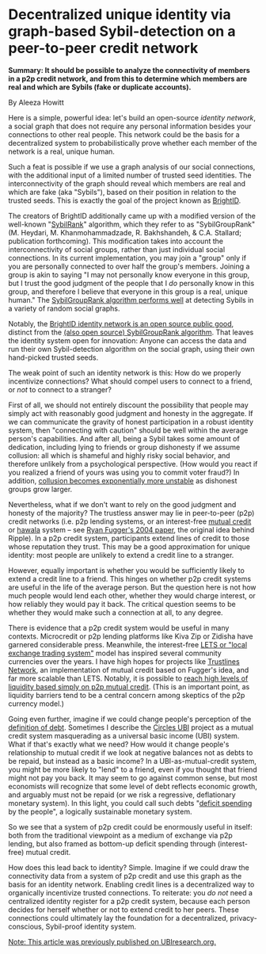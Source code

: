 # Decentralized unique identity via graph-based Sybil-detection on a peer-to-peer credit network

**Summary: It should be possible to analyze the connectivity of members in a p2p credit network, and from this to determine which members are real and which are Sybils (fake or duplicate accounts).**

By Aleeza Howitt

Here is a simple, powerful idea: let&#39;s build an open-source _identity network_, a social graph that does not require any personal information besides your connections to other real people. This network could be the basis for a decentralized system to probabilistically prove whether each member of the network is a real, unique human.

Such a feat is possible if we use a graph analysis of our social connections, with the additional input of a limited number of trusted seed identities. The interconnectivity of the graph should reveal which members are real and which are fake (aka &quot;Sybils&quot;), based on their position in relation to the trusted seeds. This is exactly the goal of the project known as [BrightID](https://brightid.org).

The creators of BrightID additionally came up with a modified version of the well-known &quot;[SybilRank](https://users.cs.duke.edu/~qiangcao/sybilrank_project/index.html)&quot; algorithm, which they refer to as &quot;SybilGroupRank&quot; (M. Heydari, M. Khanmohammadzade, R. Bakhshandeh, &amp; C.A. Stallard; publication forthcoming). This modification takes into account the interconnectivity of social groups, rather than just individual social connections. In its current implementation, you may join a &quot;group&quot; only if you are personally connected to over half the group&#39;s members. Joining a group is akin to saying &quot;I may not personally know everyone in this group, but I trust the good judgment of the people that I _do_ personally know in this group, and therefore I believe that everyone in this group is a real, unique human.&quot; The [SybilGroupRank algorithm performs well](https://docs.google.com/document/d/1C4wX-NjypgKKd92puqJTt9AiAHu55oWm3LqWbPeOBDM) at detecting Sybils in a variety of random social graphs.

Notably, the [BrightID identity network is an open source public good](https://github.com/BrightID/BrightID-Node), distinct from the [(also open source) SybilGroupRank algorithm](https://github.com/BrightID/BrightID-AntiSybil/blob/master/anti_sybil/algorithms/sybil_group_rank.py). That leaves the identity system open for innovation: Anyone can access the data and run their own Sybil-detection algorithm on the social graph, using their own hand-picked trusted seeds.

The weak point of such an identity network is this: How do we properly incentivize connections? What should compel users to connect to a friend, or _not_ to connect to a stranger?

First of all, we should not entirely discount the possibility that people may simply act with reasonably good judgment and honesty in the aggregate. If we can communicate the gravity of honest participation in a robust identity system, then &quot;connecting with caution&quot; should be well within the average person&#39;s capabilities. And after all, being a Sybil takes some amount of dedication, including lying to friends or group dishonesty if we assume collusion: all which is shameful and highly risky social behavior, and therefore unlikely from a psychological perspective. (How would you react if you realized a friend of yours was using you to commit voter fraud?) In addition, [collusion becomes exponentially more unstable](https://journals.plos.org/plosone/article?id=10.1371/journal.pone.0147905) as dishonest groups grow larger.

Nevertheless, what if we don&#39;t want to rely on the good judgment and honesty of the majority? The trustless answer may lie in peer-to-peer (p2p) credit networks (i.e. p2p lending systems, or an interest-free [mutual credit](https://en.wikipedia.org/wiki/Mutual_credit) or [hawala](https://en.wikipedia.org/wiki/Hawala) system – see [Ryan Fugger](http://ripple-project.org/decentralizedcurrency.pdf)[&#39;s 2004 paper](http://ripple-project.org/decentralizedcurrency.pdf), the original idea behind Ripple). In a p2p credit system, participants extend lines of credit to those whose reputation they trust. This may be a good approximation for unique identity: most people are unlikely to extend a credit line to a stranger.

However, equally important is whether you would be sufficiently likely to extend a credit line to a friend. This hinges on whether p2p credit systems are useful in the life of the average person. But the question here is not how much people would lend each other, whether they would charge interest, or how reliably they would pay it back. The critical question seems to be whether they would make such a connection at all, to any degree.

There is evidence that a p2p credit system would be useful in many contexts. Microcredit or p2p lending platforms like Kiva Zip or Zidisha have garnered considerable press. Meanwhile, the interest-free [LETS or &quot;local exchange trading system&quot;](https://en.wikipedia.org/wiki/Local_exchange_trading_system) model has inspired several community currencies over the years. I have high hopes for projects like [Trustlines Network](https://trustlines.network/), an implementation of mutual credit based on Fugger&#39;s idea, and far more scalable than LETS. Notably, it is possible to [reach high levels of liquidity based simply on p2p mutual credit](https://arxiv.org/pdf/1007.0515.pdf). (This is an important point, as liquidity barriers tend to be a central concern among skeptics of the p2p currency model.)

Going even further, imagine if we could change people&#39;s perception of the [definition of debt](https://www.youtube.com/watch?v=CZIINXhGDcs). Sometimes I describe the [Circles UBI](https://www.joincircles.net/) project as a mutual credit system masquerading as a universal basic income (UBI) system. What if that&#39;s exactly what we need? How would it change people&#39;s relationship to mutual credit if we look at negative balances not as debts to be repaid, but instead as a basic income? In a UBI-as-mutual-credit system, you might be more likely to &quot;lend&quot; to a friend, even if you thought that friend might not pay you back. It may seem to go against common sense, but most economists will recognize that some level of debt reflects economic growth, and arguably must not be repaid (or we risk a regressive, deflationary monetary system). In this light, you could call such debts &quot;[deficit spending](https://www.youtube.com/watch?v=ZR2CvC_ceiY) by the people&quot;, a logically sustainable monetary system.

So we see that a system of p2p credit could be enormously useful in itself: both from the traditional viewpoint as a medium of exchange via p2p lending, but also framed as bottom-up deficit spending through (interest-free) mutual credit.

How does this lead back to identity? Simple. Imagine if we could draw the connectivity data from a system of p2p credit and use this graph as the basis for an identity network. Enabling credit lines is a decentralized way to organically incentivize trusted connections. To reiterate: you _do not_ need a centralized identity register for a p2p credit system, because each person decides for herself whether or not to extend credit to her peers. These connections could ultimately lay the foundation for a decentralized, privacy-conscious, Sybil-proof identity system.

[Note: This article was previously published on UBIresearch.org.](https://ubiresearch.org/decentralized-unique-identity-via-graph-based-sybil-detection-on-a-peer-to-peer-credit-network)
